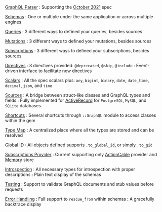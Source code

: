 [GraphQL Parser](/guides/parser)
: Supporting the <a href="https://spec.graphql.org/October2021/" target="_blank" rel="external nofollow">October 2021</a> spec

[Schemas](/guides/schemas)
: One or multiple under the same application or across multiple engines

[Queries](/guides/queries)
: 3 different ways to defined your queries, besides sources

[Mutations](/guides/mutations)
: 3 different ways to defined your mutations, besides sources

[Subscriptions](/guides/subscriptions)
: 3 different ways to defined your subscriptions, besides sources

[Directives](/guides/directives)
: 3 directives provided: `@deprecated`, `@skip`, `@include`
: Event-driven interface to facilitate new directives

[Scalars](/guides/scalars)
: All the spec scalars plus: `any`, `bigint`, `binary`, `date`, `date_time`, `decimal`, `json`, and `time`

[Sources](/guides/sources)
: A bridge between struct-like classes and GraphQL types and fields
: Fully implemented for [ActiveRecord](/guides/sources/active-record) for `PostgreSQL`, `MySQL`, and `SQLite` databases.

[Shortcuts](/guides/architecture#shortcuts)
: Several shortcuts through `::GraphQL` module to access classes within the gem

[Type Map](/guides/type-map)
: A centralized place where all the types are stored and can be resolved

[Global ID](/guides/global-id)
: All objects defined supports `.to_global_id`, or simply `.to_gid`

[Subscriptions Provider](/guides/subscriptions/providers)
: Current supporting only [ActionCable](/guides/subscriptions/action-cable-provider) provider and [Memory](/guides/subscriptions/memory-store) store

[Introspection](/guides/introspection)
: All necessary types for introspection with proper descriptions
: Plain text display of the schemas

[Testing](/guides/testing)
: Support to validate GraphQL documents and stub values before requests

[Error Handling](/guides/error-handling)
: Full support to `rescue_from` within schemas
: A gracefully backtrace display
